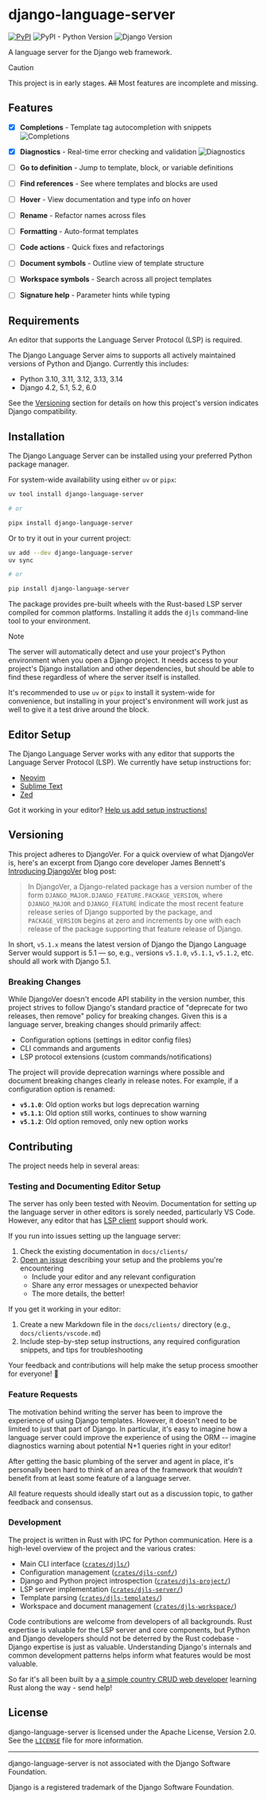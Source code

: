 # django-language-server

<!-- [[[cog
import subprocess
import cog

from noxfile import DJ_VERSIONS
from noxfile import PY_VERSIONS
from noxfile import display_version

django_versions = [display_version(version) for version in DJ_VERSIONS]

cog.outl("[![PyPI](https://img.shields.io/pypi/v/django-language-server)](https://pypi.org/project/django-language-server/)")
cog.outl("![PyPI - Python Version](https://img.shields.io/pypi/pyversions/django-language-server)")
cog.outl(f"![Django Version](https://img.shields.io/badge/django-{'%20%7C%20'.join(django_versions)}-%2344B78B?labelColor=%23092E20)")
]]] -->
[![PyPI](https://img.shields.io/pypi/v/django-language-server)](https://pypi.org/project/django-language-server/)
![PyPI - Python Version](https://img.shields.io/pypi/pyversions/django-language-server)
![Django Version](https://img.shields.io/badge/django-4.2%20%7C%205.1%20%7C%205.2%20%7C%206.0%20%7C%20main-%2344B78B?labelColor=%23092E20)
<!-- [[[end]]] -->

A language server for the Django web framework.

> [!CAUTION]
> This project is in early stages. ~~All~~ Most features are incomplete and missing.

## Features

- [x] **Completions** - Template tag autocompletion with snippets
  ![Completions](./docs/assets/autocomplete.png)

- [x] **Diagnostics** - Real-time error checking and validation
  ![Diagnostics](./docs/assets/diagnostics.png)

- [ ] **Go to definition** - Jump to template, block, or variable definitions
- [ ] **Find references** - See where templates and blocks are used
- [ ] **Hover** - View documentation and type info on hover
- [ ] **Rename** - Refactor names across files
- [ ] **Formatting** - Auto-format templates
- [ ] **Code actions** - Quick fixes and refactorings
- [ ] **Document symbols** - Outline view of template structure
- [ ] **Workspace symbols** - Search across all project templates
- [ ] **Signature help** - Parameter hints while typing

## Requirements

An editor that supports the Language Server Protocol (LSP) is required.

The Django Language Server aims to supports all actively maintained versions of Python and Django. Currently this includes:

<!-- [[[cog
import subprocess
import cog

from noxfile import DJ_VERSIONS
from noxfile import PY_VERSIONS
from noxfile import display_version

django_versions = [
    display_version(version) for version in DJ_VERSIONS if version != "main"
]

cog.outl(f"- Python {', '.join(PY_VERSIONS)}")
cog.outl(f"- Django {', '.join(django_versions)}")
]]] -->
- Python 3.10, 3.11, 3.12, 3.13, 3.14
- Django 4.2, 5.1, 5.2, 6.0
<!-- [[[end]]] -->

See the [Versioning](#versioning) section for details on how this project's version indicates Django compatibility.

## Installation

The Django Language Server can be installed using your preferred Python package manager.

For system-wide availability using either `uv` or `pipx`:

```bash
uv tool install django-language-server

# or

pipx install django-language-server
```

Or to try it out in your current project:

```bash
uv add --dev django-language-server
uv sync

# or

pip install django-language-server
```

The package provides pre-built wheels with the Rust-based LSP server compiled for common platforms. Installing it adds the `djls` command-line tool to your environment.

> [!NOTE]
> The server will automatically detect and use your project's Python environment when you open a Django project. It needs access to your project's Django installation and other dependencies, but should be able to find these regardless of where the server itself is installed.
>
> It's recommended to use `uv` or `pipx` to install it system-wide for convenience, but installing in your project's environment will work just as well to give it a test drive around the block.

## Editor Setup

The Django Language Server works with any editor that supports the Language Server Protocol (LSP). We currently have setup instructions for:

- [Neovim](clients/nvim/README.md)
- [Sublime Text](docs/clients/sublime-text.md)
- [Zed](docs/clients/zed.md)

Got it working in your editor? [Help us add setup instructions!](#testing-and-documenting-editor-setup)

## Versioning

This project adheres to DjangoVer. For a quick overview of what DjangoVer is, here's an excerpt from Django core developer James Bennett's [Introducing DjangoVer](https://www.b-list.org/weblog/2024/nov/18/djangover/) blog post:

> In DjangoVer, a Django-related package has a version number of the form `DJANGO_MAJOR.DJANGO_FEATURE.PACKAGE_VERSION`, where `DJANGO_MAJOR` and `DJANGO_FEATURE` indicate the most recent feature release series of Django supported by the package, and `PACKAGE_VERSION` begins at zero and increments by one with each release of the package supporting that feature release of Django.

In short, `v5.1.x` means the latest version of Django the Django Language Server would support is 5.1 — so, e.g., versions `v5.1.0`, `v5.1.1`, `v5.1.2`, etc. should all work with Django 5.1.

### Breaking Changes

While DjangoVer doesn't encode API stability in the version number, this project strives to follow Django's standard practice of "deprecate for two releases, then remove" policy for breaking changes. Given this is a language server, breaking changes should primarily affect:

- Configuration options (settings in editor config files)
- CLI commands and arguments
- LSP protocol extensions (custom commands/notifications)

The project will provide deprecation warnings where possible and document breaking changes clearly in release notes. For example, if a configuration option is renamed:

- **`v5.1.0`**: Old option works but logs deprecation warning
- **`v5.1.1`**: Old option still works, continues to show warning
- **`v5.1.2`**: Old option removed, only new option works

## Contributing

The project needs help in several areas:

### Testing and Documenting Editor Setup

The server has only been tested with Neovim. Documentation for setting up the language server in other editors is sorely needed, particularly VS Code. However, any editor that has [LSP client](https://langserver.org/#:~:text=for%20more%20information.-,LSP%20clients,opensesame%2Dextension%2Dlanguage_server,-Community%20Discussion%20Forums) support should work.

If you run into issues setting up the language server:

1. Check the existing documentation in `docs/clients/`
2. [Open an issue](../../issues/new) describing your setup and the problems you're encountering
   - Include your editor and any relevant configuration
   - Share any error messages or unexpected behavior
   - The more details, the better!

If you get it working in your editor:

1. Create a new Markdown file in the `docs/clients/` directory (e.g., `docs/clients/vscode.md`)
2. Include step-by-step setup instructions, any required configuration snippets, and tips for troubleshooting

Your feedback and contributions will help make the setup process smoother for everyone! 🙌

### Feature Requests

The motivation behind writing the server has been to improve the experience of using Django templates. However, it doesn't need to be limited to just that part of Django. In particular, it's easy to imagine how a language server could improve the experience of using the ORM -- imagine diagnostics warning about potential N+1 queries right in your editor!

After getting the basic plumbing of the server and agent in place, it's personally been hard to think of an area of the framework that *wouldn't* benefit from at least some feature of a language server.

All feature requests should ideally start out as a discussion topic, to gather feedback and consensus.

### Development

The project is written in Rust with IPC for Python communication. Here is a high-level overview of the project and the various crates:

- Main CLI interface ([`crates/djls/`](./crates/djls/))
- Configuration management ([`crates/djls-conf/`](./crates/djls-conf/))
- Django and Python project introspection ([`crates/djls-project/`](./crates/djls-project/))
- LSP server implementation ([`crates/djls-server/`](./crates/djls-server/))
- Template parsing ([`crates/djls-templates/`](./crates/djls-templates/))
- Workspace and document management ([`crates/djls-workspace/`](./crates/djls-workspace/))

Code contributions are welcome from developers of all backgrounds. Rust expertise is valuable for the LSP server and core components, but Python and Django developers should not be deterred by the Rust codebase - Django expertise is just as valuable. Understanding Django's internals and common development patterns helps inform what features would be most valuable.

So far it's all been built by a [a simple country CRUD web developer](https://youtu.be/7ij_1SQqbVo?si=hwwPyBjmaOGnvPPI&t=53) learning Rust along the way - send help!

## License

django-language-server is licensed under the Apache License, Version 2.0. See the [`LICENSE`](LICENSE) file for more information.

---

django-language-server is not associated with the Django Software Foundation.

Django is a registered trademark of the Django Software Foundation.
